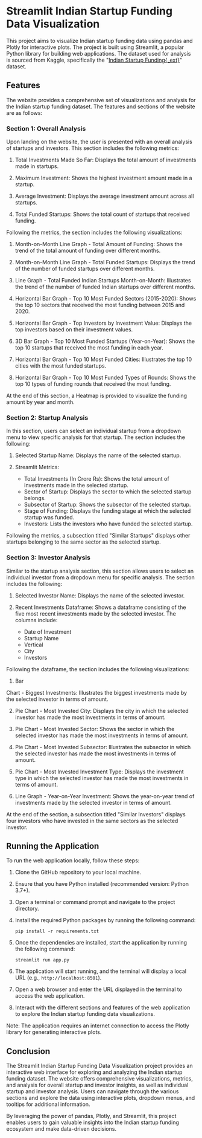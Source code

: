 # Streamlit Indian Startup Funding Data Visualization

This project aims to visualize Indian startup funding data using pandas and Plotly for interactive plots. The project is built using Streamlit, a popular Python library for building web applications. The dataset used for analysis is sourced from Kaggle, specifically the "[Indian Startup Funding{_ext}](https://www.kaggle.com/datasets/sudalairajkumar/indian-startup-funding)" dataset.

## Features

The website provides a comprehensive set of visualizations and analysis for the Indian startup funding dataset. The features and sections of the website are as follows:

### Section 1: Overall Analysis

Upon landing on the website, the user is presented with an overall analysis of startups and investors. This section includes the following metrics:

1. Total Investments Made So Far: Displays the total amount of investments made in startups.

2. Maximum Investment: Shows the highest investment amount made in a startup.

3. Average Investment: Displays the average investment amount across all startups.

4. Total Funded Startups: Shows the total count of startups that received funding.

Following the metrics, the section includes the following visualizations:

1. Month-on-Month Line Graph - Total Amount of Funding: Shows the trend of the total amount of funding over different months.

2. Month-on-Month Line Graph - Total Funded Startups: Displays the trend of the number of funded startups over different months.

3. Line Graph - Total Funded Indian Startups Month-on-Month: Illustrates the trend of the number of funded Indian startups over different months.

4. Horizontal Bar Graph - Top 10 Most Funded Sectors (2015-2020): Shows the top 10 sectors that received the most funding between 2015 and 2020.

5. Horizontal Bar Graph - Top Investors by Investment Value: Displays the top investors based on their investment values.

6. 3D Bar Graph - Top 10 Most Funded Startups (Year-on-Year): Shows the top 10 startups that received the most funding in each year.

7. Horizontal Bar Graph - Top 10 Most Funded Cities: Illustrates the top 10 cities with the most funded startups.

8. Horizontal Bar Graph - Top 10 Most Funded Types of Rounds: Shows the top 10 types of funding rounds that received the most funding.

At the end of this section, a Heatmap is provided to visualize the funding amount by year and month.

### Section 2: Startup Analysis

In this section, users can select an individual startup from a dropdown menu to view specific analysis for that startup. The section includes the following:

1. Selected Startup Name: Displays the name of the selected startup.

2. Streamlit Metrics:
   - Total Investments (In Crore Rs): Shows the total amount of investments made in the selected startup.
   - Sector of Startup: Displays the sector to which the selected startup belongs.
   - Subsector of Startup: Shows the subsector of the selected startup.
   - Stage of Funding: Displays the funding stage at which the selected startup was funded.
   - Investors: Lists the investors who have funded the selected startup.

Following the metrics, a subsection titled "Similar Startups" displays other startups belonging to the same sector as the selected startup.

### Section 3: Investor Analysis

Similar to the startup analysis section, this section allows users to select an individual investor from a dropdown menu for specific analysis. The section includes the following:

1. Selected Investor Name: Displays the name of the selected investor.

2. Recent Investments Dataframe: Shows a dataframe consisting of the five most recent investments made by the selected investor. The columns include:
   - Date of Investment
   - Startup Name
   - Vertical
   - City
   - Investors

Following the dataframe, the section includes the following visualizations:

1. Bar

 Chart - Biggest Investments: Illustrates the biggest investments made by the selected investor in terms of amount.

2. Pie Chart - Most Invested City: Displays the city in which the selected investor has made the most investments in terms of amount.

3. Pie Chart - Most Invested Sector: Shows the sector in which the selected investor has made the most investments in terms of amount.

4. Pie Chart - Most Invested Subsector: Illustrates the subsector in which the selected investor has made the most investments in terms of amount.

5. Pie Chart - Most Invested Investment Type: Displays the investment type in which the selected investor has made the most investments in terms of amount.

6. Line Graph - Year-on-Year Investment: Shows the year-on-year trend of investments made by the selected investor in terms of amount.

At the end of the section, a subsection titled "Similar Investors" displays four investors who have invested in the same sectors as the selected investor.


## Running the Application

To run the web application locally, follow these steps:

1. Clone the GitHub repository to your local machine.

2. Ensure that you have Python installed (recommended version: Python 3.7+).

3. Open a terminal or command prompt and navigate to the project directory.

4. Install the required Python packages by running the following command:

   ```shell
   pip install -r requirements.txt
   ```

5. Once the dependencies are installed, start the application by running the following command:

   ```shell
   streamlit run app.py
   ```

6. The application will start running, and the terminal will display a local URL (e.g., `http://localhost:8501`).

7. Open a web browser and enter the URL displayed in the terminal to access the web application.

8. Interact with the different sections and features of the web application to explore the Indian startup funding data visualizations.

Note: The application requires an internet connection to access the Plotly library for generating interactive plots.

## Conclusion

The Streamlit Indian Startup Funding Data Visualization project provides an interactive web interface for exploring and analyzing the Indian startup funding dataset. The website offers comprehensive visualizations, metrics, and analysis for overall startup and investor insights, as well as individual startup and investor analysis. Users can navigate through the various sections and explore the data using interactive plots, dropdown menus, and tooltips for additional information.

By leveraging the power of pandas, Plotly, and Streamlit, this project enables users to gain valuable insights into the Indian startup funding ecosystem and make data-driven decisions.
